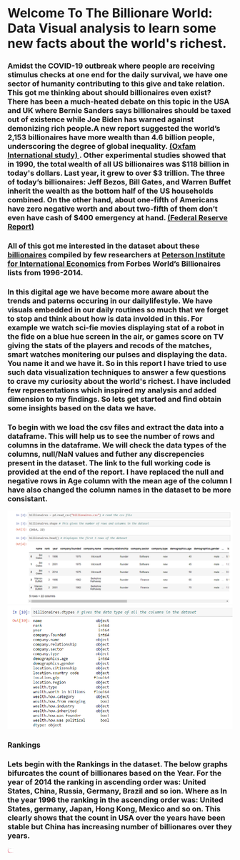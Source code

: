 <h1>Welcome To The Billionare World: Data Visual analysis to learn some new facts about the world's richest.</h1>
<h3>Amidst the COVID-19 outbreak where people are receiving stimulus checks at one end for the daily survival, we have one sector of humanity contributing to this give and take relation. This got me thinking about should billionaires even exist?  There has been a much-heated debate on this topic in the USA and UK where Bernie Sanders says billionaires should be taxed out of existence while Joe Biden has warned against demonizing rich people.A new report suggested the world’s 2,153 billionaires have more wealth than 4.6 billion people, underscoring the degree of global inequality. <a href="https://www.oxfam.org/en/research/time-care?cid=aff_affwd_donate_id78888&awc=5991_1588560295_e499666771e54514c43d76e0fb835a3a"> (Oxfam International study) </a>. Other experimental studies showed that in 1990, the total wealth of all US billionaires was $118 billion in today's dollars. Last year, it grew to over $3 trillion. The three of today’s billionaires: Jeff Bezos, Bill Gates, and Warren Buffet inherit the wealth as the bottom half of the US households combined. On the other hand, about one-fifth of Americans have zero negative worth and about two-fifth of them don’t even have cash of $400 emergency at hand. <a href="https://www.oxfam.org/en/research/time-care?cid=aff_affwd_donate_id78888&awc=5991_1588560295_e499666771e54514c43d76e0fb835a3a"> (Federal Reserve Report) </a> </h3>
<h3>All of this got me interested in the dataset about these <a href="https://think.cs.vt.edu/corgis/csv/billionaires/">billionaires</a> compiled by few researchers at <a href="http://www.iie.com/publications/interstitial.cfm?ResearchID=2917">Peterson Institute for International Economics</a> from Forbes World’s Billionaires lists from 1996-2014.</h3>
<h3>In this digital age we have become more aware about the trends and paterns occuring in our dailylifestyle. We have visuals embedded in our daily routines so much that we forget to stop and think about how is data involded in this. For example we watch sci-fie movies displaying stat of a robot in the fide on a blue  hue screen in the air, or games score on TV giving the stats of the players and recods of the matches, smart watches monitering our pulses and displaying the data. You name it and we have it. So in this report I have tried to use such data visualization techniques to answer a few questions to crave my curiosity about the world's richest. I have included few representations which inspired my analysis and added dimension to my findings. So lets get started and find obtain some insights based on the data we have.</h3>
<h3>To begin with we load the csv files and extract the data into a dataframe. This will help us to see the number of rows and columns in the dataframe. We will check the data types of the columns, null/NaN values and futher any discrepencies present in the dataset. The link to the full working code is provided at the end of the report. I have replaced the null and negative rows in Age column with the  mean age of the column I have also changed the column names in the dataset to be more consistant.</h3>
<img src="Images/CodeA.png">
<img src="Images/CodeB.png">
<h3><strong>Rankings</strong></h3>
<h3>Lets begin with the Rankings in the dataset. The below graphs bifurcates the count of billionares based on the Year. For the year of 2014 the ranking in ascending order was: United States, China, Russia, Germany, Brazil and so ion. Where as In the year 1996 the ranking in the ascending order was: United States, germany, Japan, Hong Kong, Mexico and so on. This clearly shows that the count in USA over the years have been stable but China has increasing number of billionares over they years.</h3>
<img src="Images/TopCountry2014.png" width="13" height="13">
<img src="Images/TopCountry1996.png" width="13" height="13>

